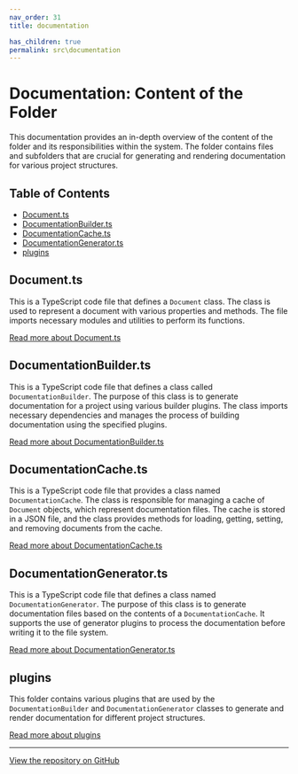 ```yaml
---
nav_order: 31
title: documentation

has_children: true
permalink: src\documentation
---
```


# Documentation: Content of the Folder

This documentation provides an in-depth overview of the content of the folder and its responsibilities within the system. The folder contains files and subfolders that are crucial for generating and rendering documentation for various project structures.

## Table of Contents

- [Document.ts](#documentts)
- [DocumentationBuilder.ts](#documentationbuilderts)
- [DocumentationCache.ts](#documentationcachets)
- [DocumentationGenerator.ts](#documentationgeneratorts)
- [plugins](#plugins)

## Document.ts

This is a TypeScript code file that defines a `Document` class. The class is used to represent a document with various properties and methods. The file imports necessary modules and utilities to perform its functions.

[Read more about Document.ts](Document.ts)

## DocumentationBuilder.ts

This is a TypeScript code file that defines a class called `DocumentationBuilder`. The purpose of this class is to generate documentation for a project using various builder plugins. The class imports necessary dependencies and manages the process of building documentation using the specified plugins.

[Read more about DocumentationBuilder.ts](DocumentationBuilder.ts)

## DocumentationCache.ts

This is a TypeScript code file that provides a class named `DocumentationCache`. The class is responsible for managing a cache of `Document` objects, which represent documentation files. The cache is stored in a JSON file, and the class provides methods for loading, getting, setting, and removing documents from the cache.

[Read more about DocumentationCache.ts](DocumentationCache.ts)

## DocumentationGenerator.ts

This is a TypeScript code file that defines a class named `DocumentationGenerator`. The purpose of this class is to generate documentation files based on the contents of a `DocumentationCache`. It supports the use of generator plugins to process the documentation before writing it to the file system.

[Read more about DocumentationGenerator.ts](DocumentationGenerator.ts)

## plugins

This folder contains various plugins that are used by the `DocumentationBuilder` and `DocumentationGenerator` classes to generate and render documentation for different project structures.

[Read more about plugins](plugins)

---

[View the repository on GitHub](https://github.com/ingig/code-narrator/src/documentation)